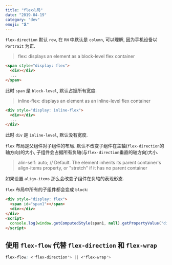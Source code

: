 ```yaml
---
title: "flex布局"
date: "2019-04-19"
category: "dev"
emoji: "🎗"
---
```


`flex-direction` 默认 `row`, 在 `RN` 中默认是 `column`, 可以理解, 因为手机设备以 `Portrait` 为正.

> flex: displays an element as a block-level flex container

```html
<span style="display: flex">
  <div></div>
  ...
</span>
```

此时 `span` 是 `block-level`, 默认占据所有宽度.


> inline-flex: displays an element as an inline-level flex container

```html
<div style="display: inline-flex">
  <div></div>
  ...
</div>
```

此时 `div` 是 `inline-level`, 默认没有宽度.


`flex` 布局是父组件对子组件的布局.
默认不改变子组件在主轴(`flex-direction`的轴方向)的大小, 子组件会占据所有负轴(与`flex-direction`垂直的轴方向)大小.

> alin-self: auto; //	Default. The element inherits its parent container's align-items property, or "stretch" if it has no parent container	

如果设置 `align-items` 那么会改变子组件在负轴的表现形态.


`flex` 布局中所有的子组件都会变成 `block`:

```html
<div style="display: flex">
  <span id="span1"></span>
  <div></div>
</div>
<script>
  console.log(window.getComputedStyle(span1, null).getPropertyValue("display")) // block
</script>
```


## 使用 `flex-flow` 代替 `flex-direction` 和 `flex-wrap`

```css
flex-flow: <'flex-direction'> || <'flex-wrap'>
```
